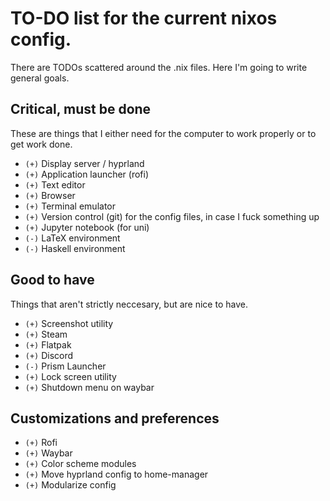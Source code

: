 # TO-DO list for the current nixos config.

There are TODOs scattered around the .nix files. Here I'm going to write general goals.

## Critical, must be done
These are things that I either need for the computer to work properly or to get work done.
- `(+)` Display server / hyprland
- `(+)` Application launcher (rofi)
- `(+)` Text editor
- `(+)` Browser
- `(+)` Terminal emulator
- `(+)` Version control (git) for the config files, in case I fuck something up
- `(+)` Jupyter notebook (for uni)
- `(-)` LaTeX environment
- `(-)` Haskell environment

## Good to have
Things that aren't strictly neccesary, but are nice to have.
- `(+)` Screenshot utility
- `(+)` Steam
- `(+)` Flatpak
- `(+)` Discord
- `(-)` Prism Launcher
- `(+)` Lock screen utility
- `(+)` Shutdown menu on waybar

## Customizations and preferences

- `(+)` Rofi
- `(+)` Waybar
- `(+)` Color scheme modules
- `(+)` Move hyprland config to home-manager
- `(+)` Modularize config
